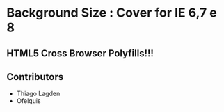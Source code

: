 Background Size : Cover for IE 6,7 e 8
======================================

## HTML5 Cross Browser Polyfills!!! ##

## Contributors ##

  - Thiago Lagden
  - Ofelquis
